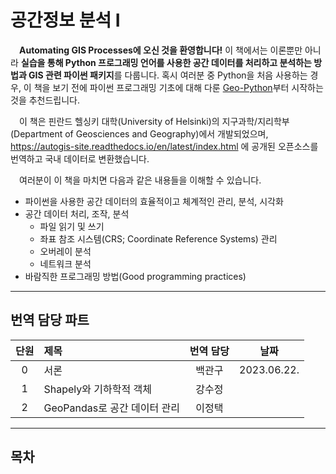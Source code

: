 # 공간정보 분석 Ⅰ  

&emsp;**Automating GIS Processes에 오신 것을 환영합니다!** 이 책에서는 이론뿐만 아니라 **실습을 통해 Python 프로그래밍 언어를 사용한 공간 데이터를 처리하고 분석하는 방법과 GIS 관련 파이썬 패키지**를 다룹니다. 혹시 여러분 중 Python을 처음 사용하는 경우, 이 책을 보기 전에 파이썬 프로그래밍 기초에 대해 다룬 [Geo-Python](http://geo-python.readthedocs.io/)부터 시작하는 것을 추천드립니다.  

&emsp;이 책은 핀란드 헬싱키 대학(University of Helsinki)의 지구과학/지리학부(Department of Geosciences and Geography)에서 개발되었으며, https://autogis-site.readthedocs.io/en/latest/index.html 에 공개된 오픈소스를 번역하고 국내 데이터로 변환했습니다.  

&emsp;여러분이 이 책을 마치면 다음과 같은 내용들을 이해할 수 있습니다.  

- 파이썬을 사용한 공간 데이터의 효율적이고 체계적인 관리, 분석, 시각화  
- 공간 데이터 처리, 조작, 분석  
    - 파일 읽기 및 쓰기  
    - 좌표 참조 시스템(CRS; Coordinate Reference Systems) 관리  
    - 오버레이 분석  
    - 네트워크 분석  
- 바람직한 프로그래밍 방법(Good programming practices)

---

## 번역 담당 파트
| 단원 | 제목                   | 번역 담당 | 날짜          |
|:--:|:---------------------|:-----:|-------------|
| 0  | 서론                   |  백관구  | 2023.06.22. |
| 1  | Shapely와 기하학적 객체     |  강수정  |             |
| 2  | GeoPandas로 공간 데이터 관리 |  이정택  |             |

---

## 목차  
```{tableofcontents}
```
